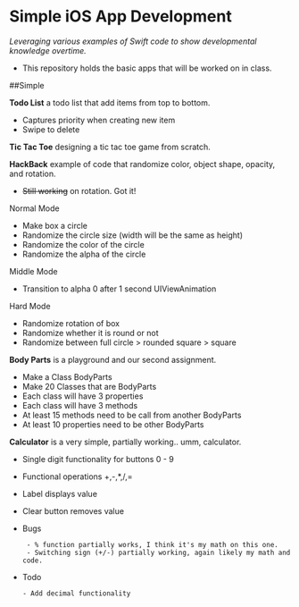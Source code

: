 # Simple iOS App Development 

_Leveraging various examples of Swift code to show developmental knowledge overtime._

- This repository holds the basic apps that will be worked on in class. 

##Simple 

**Todo List** a todo list that add items from top to bottom.

- Captures priority when creating new item
- Swipe to delete 

**Tic Tac Toe** designing a tic tac toe game from scratch. 

**HackBack** example of code that randomize color, object shape, opacity, and rotation. 

 - <del>Still working</del> on rotation. Got it!

Normal Mode 

- Make box a circle
- Randomize the circle size (width will be the same as height)
- Randomize the color of the circle 
- Randomize the alpha of the circle


Middle Mode

- Transition to alpha 0 after 1 second
UIViewAnimation

Hard Mode

- Randomize rotation of box
- Randomize whether it is round or not 
- Randomize between full circle  > rounded square > square


**Body Parts** is a playground and our second assignment. 

  - Make a Class BodyParts
  - Make 20 Classes that are BodyParts
  - Each class will have 3 properties 
  - Each class will have 3 methods
  - At least 15 methods need to be call from another BodyParts
  - At least 10 properties need to be other BodyParts

**Calculator** is a very simple, partially working.. umm, calculator. 

- Single digit functionality for buttons 0 - 9
- Functional operations +,-,*,/,= 
- Label displays value 
- Clear button removes value 

 - Bugs

		- % function partially works, I think it's my math on this one. 
		- Switching sign (+/-) partially working, again likely my math and code. 

  - Todo 

		- Add decimal functionality 

